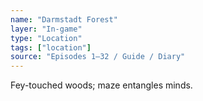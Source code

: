 ```yaml
---
name: "Darmstadt Forest"
layer: "In-game"
type: "Location"
tags: ["location"]
source: "Episodes 1–32 / Guide / Diary"
---
```

Fey-touched woods; maze entangles minds.
